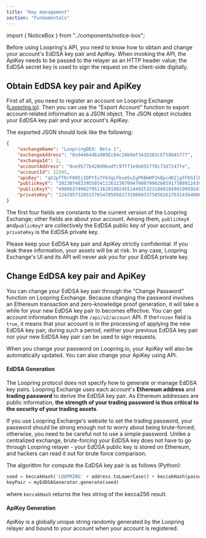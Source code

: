 ```yaml
---
title: "Key management"
section: "Fundamentals"
---
```


import { NoticeBox } from "../components/notice-box";

Before using Loopring's API, you need to know how to obtain and change your account's EdDSA key pair and ApiKey. When invoking the API, the ApiKey needs to be passed to the relayer as an HTTP header value; the EdDSA secret key is used to sign the request on the client-side digitally.

## Obtain EdDSA key pair and ApiKey

First of all, you need to register an account on Loopring Exchange ([Loopring.io](https://loopring.io)). Then you can use the "Export Account" function to export account-related information as a JSON object. The JSON object includes your EdDSA key pair and your account's ApiKey.

The exported JSON should look like the following:

```json
{
    "exchangeName": "LoopringDEX: Beta 1",
    "exchangeAddress": "0x944644Ea989Ec64c2Ab9eF341D383cEf586A5777",
    "exchangeId": 2,
    "accountAddress": "0xe9577b420d96adfc97ff1e9e0557f8c73d7247fe",
    "accountId": 12345,
    "apiKey": "qXJpfTKrF0O5jIDPYIu7YkVgLFbvm5uIgPKBmHP2kBpcdKZjgfFKhIlE8evo9lKa",
    "publicKeyX": "20230748339558541226323870947000799026059173889124399831342481595010628000129",
    "publicKeyY": "4980637490279511620100245514492532318691849019959343538108355525575855311214",
    "privateKey": "1242957328515765470505817310060337585626176314364086438653683782645761561015"
}
```

The first four fields are constants to the current version of the Loopring Exchange; other fields are about your account. Among them, `publicKeyX` and`publicKeyY` are collectively the EdDSA public key of your account, and `privateKey` is the EdDSA private key.

<NoticeBox mode="danger">
    Please keep your EdDSA key pair and ApiKey strictly confidential. If you
    leak these information, your assets will be at risk. In any case, Loopring
    Exchange's UI and its API will never ask you for your EdDSA private key.
</NoticeBox>

## Change EdDSA key pair and ApiKey

You can change your EdDSA key pair through the "Change Password" function on Loopring Exchange. Because changing the password involves an Ethereum transaction and zero-knowledge proof generation, it will take a while for your new EdDSA key pair to becomes effective. You can get account information through the `/api/v2/account` API. If the`frozen` field is `true`, it means that your account is in the processing of applying the new EdDSA key pair, during such a period, neither your previous EdDSA key pair nor your new EdDSA key pair can be used to sign requests.

When you change your password on Loopring.io, your ApiKey will also be automatically updated. You can also change your ApiKey using API.

#### EdDSA Generation

The Loopring protocol does not specify how to generate or manage EdDSA key pairs. Loopring Exchange uses each account's **Ethereum address** and **trading password** to derive the EdDSA key pair.
As Ethereum addresses are public information, **the strength of your trading password is thus critical to the security of your trading assets**.

<NoticeBox mode="danger">
    If you use Loopring Exchange's website to set the trading password, your
    password should be strong enough not to worry about being brute-forced;
    otherwise, you need to be careful not to use a simple password. Unlike a
    centralized exchange, brute-forcing your EdDSA key does not have to go
    through Loopring relayer - your EdDSA public key is stored on Ethereum, and
    hackers can read it out for brute force comparison.
</NoticeBox>

The algorithm for compute the EdDSA key pair is as follows (Python):

```python
seed = keccakHash('LOOPRING' + address.toLowerCase() + keccakHash(password))
keyPair = myEdDSAGenerator.generate(seed)
```

where `keccakHash` returns the hex string of the kecca256 result.

#### ApiKey Generation

ApiKey is a globally unique string randomly generated by the Loopring relayer and bound to your account when your account is registered.
